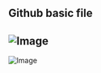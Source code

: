 Github basic file
---
![Image](https://imgur.com/a/E8YSn9E)
---
![Image](https://imgur.com/a/XScw3mw)
